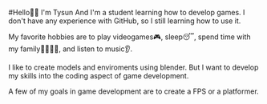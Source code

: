 #Hello👋🏽 I'm Tysun
And I'm a student learning how to develop games. I don't have any experience with GitHub, so I still learning how to use it.

My favorite hobbies are to play videogames🎮, sleep😴, spend time with my family👨‍👨‍👧‍👦, and listen to music👂.

I like to create models and enviroments using blender. But I want to develop my skills into the coding aspect of game development. 

A few of my goals in game development are to create a FPS or a platformer.  
